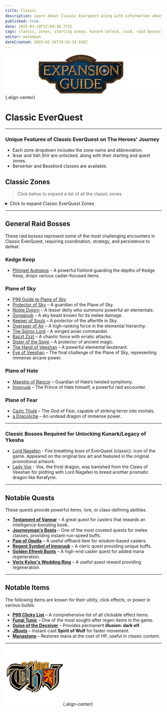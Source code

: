 ```yaml
---
title: Classic
description: Learn about Classic Everquest along with information about General Raid Bosses, Starting Areas, and Kunark/Ykesha Unlock.
published: true
date: 2025-03-19T17:59:38.772Z
tags: classic, zones, starting areas, kunark unlock, raid, raid bosses
editor: markdown
dateCreated: 2025-02-26T19:33:34.910Z
---
```


![expansionguidebanner.webp](/expansionguidebanner.webp){.align-center}

# **Classic EverQuest**

---

### **Unique Features of Classic EverQuest on The Heroes' Journey**
- Each zone dropdown includes the zone name and abbreviation.
- Iksar and Vah Shir are unlocked, along with their starting and quest zones.
- Berserker and Beastlord classes are available.

## **Classic Zones**
> Click below to expand a list of all the classic zones.
<details title="Classic Zones">
<summary>Click to expand Classic EverQuest Zones</summary>

- **Ak'Anon** - AK
- **Befallen** - BF
- **Blackburrow** - BB
- **Butcherblock Mountains** - BBM
- **Castle Mistmoore** - MM
- **Cazic-Thule** - CT
- **Clan RunnyEye** - RE
- **Crushbone** - CB
- **Dagnor's Cauldron** - DC
- **East Commonlands** - EC
- **East Freeport** - EFP
- **East Karana** - EK
- **Erud's Crossing** - EC
- **Erudin** - ER
- **Erudin Palace** - EP
- **Estate of Unrest** - UE
- **Everfrost Peaks** - EF
- **Freeport Sewers** - FPS
- **Gorge of King Xorbb** - Beholder
- **Greater Faydark** - GFay
- **Grobb** - GR
- **Halas** - HA
- **High Keep** - HK
- **Highpass Hold** - HP
- **Infected Paw** - IP
- **Innothule Swamp** - IS
- **Kedge Keep** - KK
- **Kerra Isle** - KI
- **Kithicor Forest** - Kith
- **Lake Rathetear** - LR
- **Lavastorm Mountains** - LM
- **Lesser Faydark** - LFay
- **Lower Guk** - LG
- **Misty Thicket** - MT
- **Nagafen's Lair** - Sol B
- **Najena** - Naj
- **Nektulos Forest** - Nek
- **Neriak Commons** - NC
- **Neriak Foreign Quarter** - NFQ
- **Neriak Third Gate** - NTG
- **North Freeport** - NFP
- **North Kaladim** - NK
- **North Karana** - NK
- **North Qeynos** - NQ
- **North Ro** - NR
- **Northern Felwithe** - NF
- **Oasis of Marr** - Oasis
- **Ocean of Tears** - OOT
- **Oggok** - OG
- **Paineel** - PN
- **Permafrost Keep** - PF
- **Plane of Fear** - PoF
- **Plane of Hate** - PoH
- **Plane of Sky** - PoS
- **Qeynos Catacombs** - QC
- **Qeynos Hills** - QH
- **Rivervale** - RV
- **Solusek's Eye** - Sol A
- **South Kaladim** - SK
- **South Karana** - SK
- **South Qeynos** - SQ
- **South Ro** - SR
- **Southern Felwithe** - SF
- **Steamfont Mountains** - SF
- **Surefall Glade** - SFG
- **Temple of Solusek Ro** - Sol B
- **The Arena** - Arena
- **The Feerrott** - Feer
- **The Rathe Mountains** - RM
- **Toxxulia Forest** - Tox
- **Upper Guk** - UG
- **West Commonlands** - WC
- **West Freeport** - WFP
- **West Karana** - WK

</details>

---
## **General Raid Bosses**
These raid bosses represent some of the most challenging encounters in Classic EverQuest, requiring coordination, strategy, and persistence to defeat.

### **Kedge Keep**
- [Phinigel Autropos](https://wiki.project1999.com/Phinigel_Autropos) – A powerful fishlord guarding the depths of Kedge Keep, drops various caster-focused items.

### **Plane of Sky**
- [P99 Guide to Plane of Sky](https://wiki.project1999.com/Plane_of_Sky)  
- [Protector of Sky](https://wiki.project1999.com/Protector_of_Sky) – A guardian of the Plane of Sky.
- [Noble Dojorn](https://wiki.project1999.com/Noble_Dojorn) – A lesser deity who summons powerful air elementals.
- [Gorgalosk](https://wiki.project1999.com/Gorgalosk) – A sky beast known for its melee damage.
- [Keeper of Souls](https://wiki.project1999.com/Keeper_of_Souls) – A protector of the afterlife in Sky.
- [Overseer of Air](https://wiki.project1999.com/Overseer_of_Air) – A high-ranking force in the elemental hierarchy.
- [The Spiroc Lord](https://wiki.project1999.com/The_Spiroc_Lord) – A winged avian commander.
- [Bazzt Zzzt](https://wiki.project1999.com/Bazzt_Zzzt) – A chaotic force with erratic attacks.
- [Sister of the Spire](https://wiki.project1999.com/Sister_of_the_Spire) – A protector of ancient magic.
- [The Hand of Veeshan](https://wiki.project1999.com/The_Hand_of_Veeshan) – A powerful elemental lieutenant.
- [Eye of Veeshan](https://wiki.project1999.com/Eye_of_Veeshan) – The final challenge of the Plane of Sky, representing immense arcane power.

### **Plane of Hate**
- [Maestro of Rancor](https://wiki.project1999.com/Maestro_of_Rancor) – Guardian of Hate’s twisted symphony.
- [Innoruuk](https://wiki.project1999.com/Innoruuk_(God)) – The Prince of Hate himself, a powerful raid encounter.

### **Plane of Fear**
- [Cazic Thule](https://wiki.project1999.com/Cazic_Thule_(God)) – The God of Fear, capable of striking terror into mortals.
- [a Dracoliche](https://wiki.project1999.com/Dracoliche) – An undead dragon of immense power.

---

### **Classic Bosses Required for Unlocking Kunark/Legacy of Ykesha**
- [Lord Nagafen](https://wiki.project1999.com/Lord_Nagafen) - Fire breathing boss of EverQuest (classic). Icon of the game. Appeared on the original box art and featured in the original promotional artwork.
- [Lady Vox](https://wiki.project1999.com/Lady_Vox) - Vox, the frost dragon, was banished from the Claws of Veeshan for plotting with Lord Nagafen to breed another prismatic dragon like Kerafyrm.

---

## **Notable Quests**
These quests provide powerful items, lore, or class-defining abilities.

- **[Testament of Vanear](https://wiki.project1999.com/Testament_of_Vanear_Quest)** – A great quest for casters that rewards an intelligence-boosting book.
- **[Journeyman's Boots](https://wiki.project1999.com/Journeyman%27s_Boots_Quest)** – One of the most coveted quests for melee classes, providing instant-run-speed buffs.
- **[Paw of Opolla](https://wiki.project1999.com/Paw_of_Opolla_Quest)** – A useful offhand item for wisdom-based casters.
- **[Regent Symbol of Innoruuk](https://wiki.project1999.com/Regent_Symbol_of_Innoruuk_Quest)** – A cleric quest providing unique buffs.
- **[Golden Efreeti Boots](https://wiki.project1999.com/Golden_Efreeti_Boots_Quest)** – A high-end caster quest for added mana regeneration.
- **[Verix Kylox's Wedding Ring](https://wiki.project1999.com/Verix_Kylox%27s_Wedding_Ring_Quest)** – A useful quest reward providing regeneration.

---

## **Notable Items**
The following items are known for their utility, click effects, or power in various builds.

- **[P99 Clicky List](https://wiki.project1999.com/Clickies)** – A comprehensive list of all clickable effect items.
- **[Fungi Tunic](https://wiki.project1999.com/Fungus_Covered_Scale_Tunic)** – One of the most sought-after regen items in the game.
- **[Guise of the Deceiver](https://wiki.project1999.com/Guise_of_the_Deceiver)** – Provides permanent **illusion: dark elf**.
- **[JBoots](https://wiki.project1999.com/Journeyman%27s_Boots_Quest)** – Instant-cast **Spirit of Wolf** for faster movement.
- **[Manastone](https://wiki.project1999.com/Manastone)** – Restores mana at the cost of HP, useful in classic content.


---

![pagebreak5.webp](/pagebreak5.webp){.align-center}
